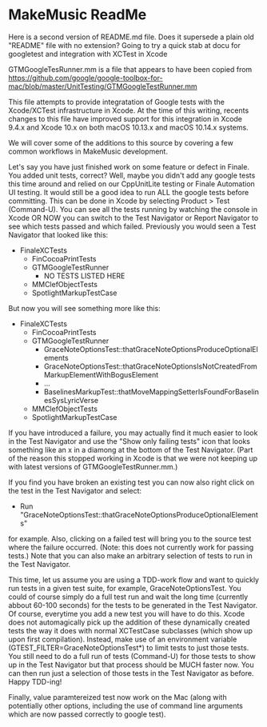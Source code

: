 # MakeMusic ReadMe

Here is a second version of README.md file.  Does it supersede a plain old "README" file with no extension?
Going to try a quick stab at docu for googletest and integration with XCTest in Xcode

GTMGoogleTesRunner.mm is a file that appears to have been copied from https://github.com/google/google-toolbox-for-mac/blob/master/UnitTesting/GTMGoogleTestRunner.mm

This file attempts to provide integratation of Google tests with the Xcode/XCTest infrastructure in Xcode.  At the time of this writing, recents changes to this file have improved support for this integration in Xcode 9.4.x and Xcode 10.x on both macOS 10.13.x and macOS 10.14.x systems.

We will cover some of the additions to this source by covering a few common workflows in MakeMusic development.

Let's say you have just finished work on some feature or defect in Finale.  You added unit tests, correct?  Well, maybe you didn't add any google tests this time around and relied on our CppUnitLite testing or Finale Automation UI testing.  It would still be a good idea to run ALL the google tests before committing.  This can be done in Xcode by selecting Product > Test (Command-U).  You can see all the tests running by watching the console in Xcode OR NOW you can switch to the Test Navigator or Report Navigator to see which tests passed and which failed.  Previously you would seen a Test Navigator that looked like this:

* FinaleXCTests
  * FinCocoaPrintTests
  * GTMGoogleTestRunner
    * NO TESTS LISTED HERE
  * MMClefObjectTests
  * SpotlightMarkupTestCase

But now you will see something more like this:

* FinaleXCTests
  * FinCocoaPrintTests
  * GTMGoogleTestRunner
    * GraceNoteOptionsTest::thatGraceNoteOptionsProduceOptionalElements
    * GraceNoteOptionsTest::thatGraceNoteOptionsIsNotCreatedFromMarkupElementWithBogusElement
    * ...
    * BaselinesMarkupTest::thatMoveMappingSetterIsFoundForBaselinesSysLyricVerse
  * MMClefObjectTests
  * SpotlightMarkupTestCase

If you have introduced a failure, you may actually find it much easier to look in the Test Navigator and use the "Show only failing tests" icon that looks something like an x in a diamong at the bottom of the Test Navigator.  (Part of the reason this stopped working in Xcode is that we were not keeping up with latest versions of GTMGoogleTestRunner.mm.)

If you find you have broken an existing test you can now also right click on the test in the Test Navigator and select:

* Run "GraceNoteOptionsTest::thatGraceNoteOptionsProduceOptionalElements"

for example.  Also, clicking on a failed test will bring you to the source test where the failure occurred.  (Note: this does not currently work for passing tests.)  Note that you can also make an arbitrary selection of tests to run in the Test Navigator.

This time, let us assume you are using a TDD-work flow and want to quickly run tests in a given test suite, for example, GraceNoteOptionsTest.  You could of course simply do a full test run and wait the long time (currently abbout 60-100 seconds) for the tests to be generated in the Test Navigator.  Of course, everytime you add a new test you will have to do this.  Xcode does not automagically pick up the addition of these dynamically created tests the way it does with normal XCTestCase subclasses (which show up upon first compilation).  Instead, make use of an environment variable (GTEST_FILTER=GraceNoteOptionsTest*) to limit tests to just those tests.  You still need to do a full run of tests (Command-U) for those tests to show up in the Test Navigator but that process should be MUCH faster now.  You can then run just a selection of those tests in the Test Navigator as before.  Happy TDD-ing!

Finally, value paramtereized test now work on the Mac (along with potentially other options, including the use of command line arguments which are now passed correctly to google test).



